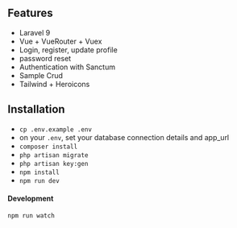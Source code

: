 ## Features

-   Laravel 9
-   Vue + VueRouter + Vuex
-   Login, register, update profile
-   password reset
-   Authentication with Sanctum
-   Sample Crud
-   Tailwind + Heroicons

## Installation

-   `cp .env.example .env`
-   on your `.env`, set your database connection details and app_url
-   `composer install`
-   `php artisan migrate`
-   `php artisan key:gen`
-   `npm install`
-   `npm run dev`

#### Development

```bash
npm run watch

```